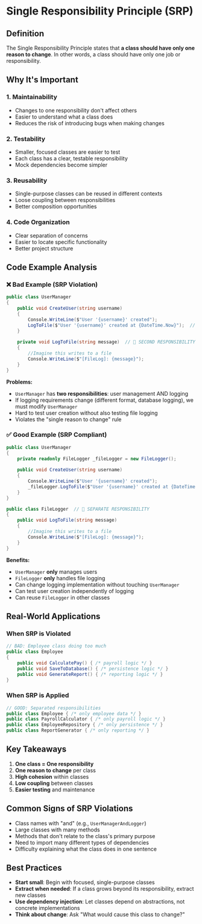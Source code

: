 # Single Responsibility Principle (SRP)

## Definition
The Single Responsibility Principle states that **a class should have only one reason to change**. In other words, a class should have only one job or responsibility.

## Why It's Important

### 1. **Maintainability**
- Changes to one responsibility don't affect others
- Easier to understand what a class does
- Reduces the risk of introducing bugs when making changes

### 2. **Testability**
- Smaller, focused classes are easier to test
- Each class has a clear, testable responsibility
- Mock dependencies become simpler

### 3. **Reusability**
- Single-purpose classes can be reused in different contexts
- Loose coupling between responsibilities
- Better composition opportunities

### 4. **Code Organization**
- Clear separation of concerns
- Easier to locate specific functionality
- Better project structure

## Code Example Analysis

### ❌ **Bad Example (SRP Violation)**
```csharp
public class UserManager
{
    public void CreateUser(string username)
    {
        Console.WriteLine($"User '{username}' created");
        LogToFile($"User '{username}' created at {DateTime.Now}");  // 📍 PROBLEM
    }
    
    private void LogToFile(string message)  // 📍 SECOND RESPONSIBILITY
    {
        //Imagine this writes to a file
        Console.WriteLine($"[FileLog]: {message}");
    }
}
```

**Problems:**
- `UserManager` has **two responsibilities**: user management AND logging
- If logging requirements change (different format, database logging), we must modify `UserManager`
- Hard to test user creation without also testing file logging
- Violates the "single reason to change" rule

### ✅ **Good Example (SRP Compliant)**
```csharp
public class UserManager
{
    private readonly FileLogger _fileLogger = new FileLogger();
    
    public void CreateUser(string username)
    {
        Console.WriteLine($"User '{username}' created");
        _fileLogger.LogToFile($"User '{username}' created at {DateTime.Now}");
    }
}

public class FileLogger  // 📍 SEPARATE RESPONSIBILITY
{
    public void LogToFile(string message)
    {
        //Imagine this writes to a file
        Console.WriteLine($"[FileLog]: {message}");
    }
}
```

**Benefits:**
- `UserManager` **only** manages users
- `FileLogger` **only** handles file logging
- Can change logging implementation without touching `UserManager`
- Can test user creation independently of logging
- Can reuse `FileLogger` in other classes

## Real-World Applications

### When SRP is Violated
```csharp
// BAD: Employee class doing too much
public class Employee
{
    public void CalculatePay() { /* payroll logic */ }
    public void SaveToDatabase() { /* persistence logic */ }
    public void GenerateReport() { /* reporting logic */ }
}
```

### When SRP is Applied
```csharp
// GOOD: Separated responsibilities
public class Employee { /* only employee data */ }
public class PayrollCalculator { /* only payroll logic */ }
public class EmployeeRepository { /* only persistence */ }
public class ReportGenerator { /* only reporting */ }
```

## Key Takeaways

1. **One class = One responsibility**
2. **One reason to change** per class
3. **High cohesion** within classes
4. **Low coupling** between classes
5. **Easier testing** and maintenance

## Common Signs of SRP Violations

- Class names with "and" (e.g., `UserManagerAndLogger`)
- Large classes with many methods
- Methods that don't relate to the class's primary purpose
- Need to import many different types of dependencies
- Difficulty explaining what the class does in one sentence

## Best Practices

- **Start small**: Begin with focused, single-purpose classes
- **Extract when needed**: If a class grows beyond its responsibility, extract new classes
- **Use dependency injection**: Let classes depend on abstractions, not concrete implementations
- **Think about change**: Ask "What would cause this class to change?"